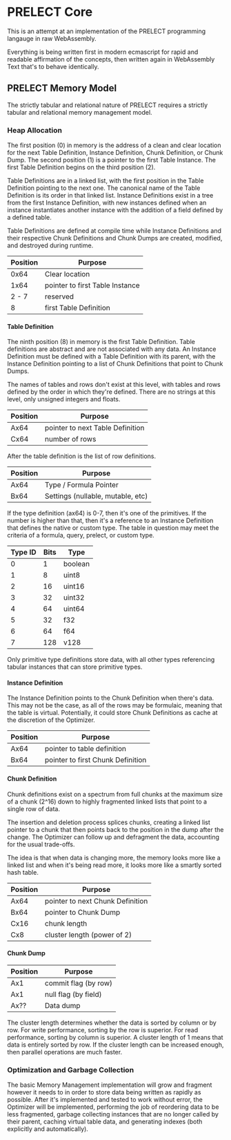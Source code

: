 # PRELECT Core

This is an attempt at an implementation of the PRELECT programming langauge in raw WebAssembly.

Everything is being written first in modern ecmascript for rapid and readable affirmation of the concepts, then written again in WebAssembly Text that's to behave identically.

## PRELECT Memory Model

The strictly tabular and relational nature of PRELECT requires a strictly tabular and relational memory management model.

### Heap Allocation

The first position (0) in memory is the address of a clean and clear location for the next Table Definition, Instance Definition, Chunk Definition, or Chunk Dump. The second position (1) is a pointer to the first Table Instance. The first Table Definition begins on the third position (2).

Table Definitions are in a linked list, with the first position in the Table Definition pointing to the next one. The canonical name of the Table Definition is its order in that linked list. Instance Definitions exist in a tree from the first Instance Definition, with new instances defined when an instance instantiates another instance with the addition of a field defined by a defined table.

Table Definitions are defined at compile time while Instance Definitions and their respective Chunk Definitions and Chunk Dumps are created, modified, and destroyed during runtime.

| Position | Purpose                         |
| -------- | ------------------------------- |
| 0x64     | Clear location                  |
| 1x64     | pointer to first Table Instance |
| 2 - 7    | reserved                        |
| 8        | first Table Definition          |

#### Table Definition

The ninth position (8) in memory is the first Table Definition. Table definitions are abstract and are not associated with any data. An Instance Definition must be defined with a Table Definition with its parent, with the Instance Definition pointing to a list of Chunk Definitions that point to Chunk Dumps.

The names of tables and rows don't exist at this level, with tables and rows defined by the order in which they're defined. There are no strings at this level, only unsigned integers and floats.

| Position | Purpose                              |
| -------- | ------------------------------------ |
| Ax64     | pointer to next Table Definition     |
| Cx64     | number of rows                       |

After the table definition is the list of row definitions.

| Position | Purpose                           |
| -------- | --------------------------------- |
| Ax64     | Type / Formula Pointer            |
| Bx64     | Settings (nullable, mutable, etc) |

If the type definition (ax64) is 0-7, then it's one of the primitives. If the number is higher than that, then it's a reference to an Instance Definition that defines the native or custom type. The table in question may meet the criteria of a formula, query, prelect, or custom type.

| Type ID | Bits | Type    |
| ------- | ---- | ------- |
| 0       | 1    | boolean |
| 1       | 8    | uint8   |
| 2       | 16   | uint16  |
| 3       | 32   | uint32  |
| 4       | 64   | uint64  |
| 5       | 32   | f32     |
| 6       | 64   | f64     |
| 7       | 128  | v128    | 

Only primitive type definitions store data, with all other types referencing tabular instances that can store primitive types.

#### Instance Definition

The Instance Definition points to the Chunk Definition when there's data. This may not be the case, as all of the rows may be formulaic, meaning that the table is virtual. Potentially, it could store Chunk Definitions as cache at the discretion of the Optimizer.

| Position | Purpose                           |
| -------- | --------------------------------- |
| Ax64     | pointer to table definition       |
| Bx64     | pointer to first Chunk Definition |

#### Chunk Definition

Chunk definitions exist on a spectrum from full chunks at the maximum size of a chunk (2^16) down to highly fragmented linked lists that point to a single row of data.

The insertion and deletion process splices chunks, creating a linked list pointer to a chunk that then points back to the position in the dump after the change. The Optimizer can follow up and defragment the data, accounting for the usual trade-offs.

The idea is that when data is changing more, the memory looks more like a linked list and when it's being read more, it looks more like a smartly sorted hash table.

| Position | Purpose                            |
| -------- | ---------------------------------- |
| Ax64     | pointer to next Chunk Definition   |
| Bx64     | pointer to Chunk Dump              |
| Cx16     | chunk length                       |
| Cx8      | cluster length (power of 2)        |

#### Chunk Dump

| Position | Purpose              |
| -------- | -------------------- |
| Ax1      | commit flag (by row) |
| Ax1      | null flag (by field) |
| Ax??     | Data dump            |

The cluster length determines whether the data is sorted by column or by row. For write performance, sorting by the row is superior. For read performance, sorting by column is superior. A cluster length of 1 means that data is entirely sorted by row. If the cluster length can be increased enough, then parallel operations are much faster.

### Optimization and Garbage Collection 

The basic Memory Management implementation will grow and fragment however it needs to in order to store data being written as rapidly as possible. After it's implemented and tested to work without error, the Optimizer will be implemented, performing the job of reordering data to be less fragmented, garbage collecting instances that are no longer called by their parent, caching virtual table data, and generating indexes (both explicitly and automatically).